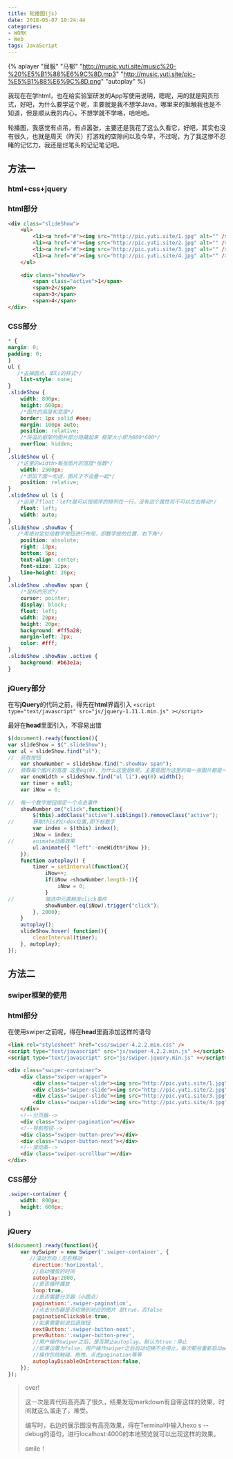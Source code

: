 ```yaml
---
title: 轮播图(js)
date: 2018-05-07 10:24:44
categories: 
- WORK
- Web
tags: JavaScript
---
```

{% aplayer "屈服" "马郁" "http://music.yuti.site/music%20-%20%E5%B1%88%E6%9C%8D.mp3" "http://music.yuti.site/pic-%E5%B1%88%E6%9C%8D.png" "autoplay" %}

我现在在学html，也在给实验室研发的App写使用说明，嗯呢，用的就是网页形式，好吧，为什么要学这个呢，主要就是我不想学Java，哪里来的抵触我也是不知道，但是顺从我的内心，不想学就不学咯，哈哈哈。

轮播图，我感觉有点吊，有点嚣张，主要还是我花了这么久看它，好吧，其实也没有很久，也就是周天（昨天）打游戏的空隙间以及今早，不过呢，为了我这惨不忍睹的记忆力，我还是烂笔头的记记笔记吧。

## 方法一 

### html+css+jquery

### html部分
``` html
<div class="slideShow">
	<ul>
		<li><a href="#"><img src="http://pic.yuti.site/1.jpg" alt="" /></a></li>
		<li><a href="#"><img src="http://pic.yuti.site/2.jpg" alt="" /></a></li>
		<li><a href="#"><img src="http://pic.yuti.site/3.jpg" alt="" /></a></li>
		<li><a href="#"><img src="http://pic.yuti.site/4.jpg" alt="" /></a></li>
	</ul>
	
	<div class="showNav">
		<span class="active">1</span>
		<span>2</span>
		<span>3</span>
		<span>4</span>
</div>
```
	
### CSS部分
	
```css
* {
margin: 0;
padding: 0;
}
ul {
   /*去掉圆点，即li的样式*/
	list-style: none;
}
.slideShow {
	width: 800px;
	height: 600px;
	/*图片的高度和宽度*/
	border: 1px solid #eee;
	margin: 100px auto;
	position: relative;
	/*将溢出框架的图片部分隐藏起来 框架大小即为800*600*/
	overflow: hidden;
}
.slideShow ul {
   /*这里的width>每张图片的宽度*张数*/
	width: 2500px;
	/*添加下面一句话，图片才不会叠一起*/
	position: relative;
}
.slideShow ul li {
   /*运用了float：left就可以按顺序的排列在一行，没有这个属性将不可以左右移动*/
	float: left;
	width: auto;
}
.slideShow .showNav {
   /*用绝对定位给数字按钮进行布局，即数字按的位置，右下角*/
	position: absolute;
	right: 10px;
	bottom: 5px;
	text-align: center;
	font-size: 12px;
	line-height: 20px;
}
.slideShow .showNav span {
    /*鼠标的形式*/
	cursor: pointer;
	display: block;
	float: left;
	width: 20px;
	height: 20px;
	background: #ff5a28;
	margin-left: 2px;
	color: #fff;
}
.slideShow .showNav .active {
	background: #b63e1a;
}
```
	


### jQuery部分

在写**jQuery**的代码之前，得先在**html**界面引入
 `<script type="text/javascript" src="js/jquery-1.11.1.min.js" ></script>`

最好在**head**里面引入，不容易出错

``` js
$(document).ready(function(){
var slideShow = $(".slideShow");
var ul = slideShow.find("ul");
//	获取按钮
	var showNumber = slideShow.find(".showNav span");  
//	获取每个图片的宽度 这里eq(0)，为什么这里是0呢，主要是因为这里的每一张图片都是一样的
	var oneWidth = slideShow.find("ul li").eq(0).width();
	var timer = null;
	var iNow = 0;
	
//	每一个数字按钮绑定一个点击事件
	showNumber.on("click",function(){
		$(this).addClass("active").siblings().removeClass("active");
//		获取this的index位置,即下标数字
		var index = $(this).index();
		iNow = index;
//		animate动画效果
		ul.animate({ "left":-oneWidth*iNow });
	});
	function autoplay() {
		timer = setInterval(function(){
			iNow++;
			if(iNow >showNumber.length-1){
				iNow = 0;
			}
//			被选中元素触发click事件
			showNumber.eq(iNow).trigger("click");
		}, 2000);
	}
	autoplay();
	slideShow.hover( function(){
		clearInterval(timer);
	}, autoplay);
});
```


## 方法二

### swiper框架的使用

### html部分

在使用swiper之前呢，得在**head**里面添加这样的语句

```html
<link rel="stylesheet" href="css/swiper-4.2.2.min.css" />
<script type="text/javascript" src="js/swiper-4.2.2.min.js" ></script>
<script type="text/javascript" src="js/swiper.jquery.min.js" ></script>
```

``` html
<div class="swiper-container">
	<div class="swiper-wrapper">
		<div class="swiper-slide"><img src="http://pic.yuti.site/1.jpg" /></div>
		<div class="swiper-slide"><img src="http://pic.yuti.site/2.jpg" /> </div>
		<div class="swiper-slide"><img src="http://pic.yuti.site/3.jpg" /> </div>
		<div class="swiper-slide"><img src="http://pic.yuti.site/4.jpg" /> </div>
	</div>
	<!--分页器-->
	<div class="swiper-pagination"></div>
	<!--导航按钮-->
	<div class="swiper-button-prev"></div>
	<div class="swiper-button-next"></div>
	<!--滚动条-->
	<div class="swiper-scrollbar"></div>
</div>
```

### CSS部分

```css
.swiper-container {
	width: 800px;
	height: 600px;
}
```

### jQuery

```js
$(document).ready(function(){
	var mySwiper = new Swiper('.swiper-container', {
	   //滚动方向：左右移动
		direction:'horizontal',
		//自动播放的时间
		autoplay:2000,
		//是否循环播放
		loop:true,
		//是否需要分页器（小圆点）
		pagination:'.swiper-pagination',
		//点击分页器是否切换到对应的图片 是true，否false
		paginationClickable:true,
		//如果需要前进后退按钮
		nextButton:'.swiper-button-next',
		prevButton:'.swiper-button-prev',
		//用户操作swiper之后，是否禁止autoplay。默认为true：停止
		//如果设置为false，用户操作swiper之后自动切换不会停止，每次都会重新启动autoplay
		//操作包括触碰、拖拽、点击pagination等等
		autoplayDisableOnInteraction:false,
	});
});
```

>over!
>
>这一次是弄代码高亮弄了很久，结果发现markdown有自带这样的效果，时间就这么溜走了，难受。
>
>编写时，右边的展示图没有高亮效果，得在Terminal中输入hexo s --debug的语句，进行localhost:4000的本地预览就可以出现这样的效果。
>
>smile！
 